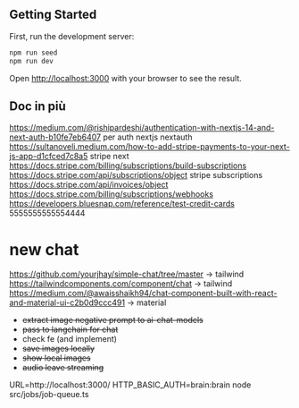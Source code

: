 ## Getting Started

First, run the development server:

```bash
npm run seed
npm run dev
```

Open [http://localhost:3000](http://localhost:3000) with your browser to see the result.


## Doc in più

https://medium.com/@rishipardeshi/authentication-with-nextjs-14-and-next-auth-b10fe7eb6407 per auth nextjs nextauth
https://sultanoveli.medium.com/how-to-add-stripe-payments-to-your-next-js-app-d1cfced7c8a5 stripe next
https://docs.stripe.com/billing/subscriptions/build-subscriptions
https://docs.stripe.com/api/subscriptions/object stripe subscriptions
https://docs.stripe.com/api/invoices/object
https://docs.stripe.com/billing/subscriptions/webhooks
https://developers.bluesnap.com/reference/test-credit-cards 5555555555554444


# new chat

https://github.com/yourjhay/simple-chat/tree/master -> tailwind
https://tailwindcomponents.com/component/chat -> tailwind
https://medium.com/@awaisshaikh94/chat-component-built-with-react-and-material-ui-c2b0d9ccc491 -> material


- <s>extract image negative prompt to ai-chat-models</s>
- <s>pass to langchain for chat</s>
- check fe (and implement)
- <s>save images locally</s>
- <s>show local images</s>
- <s>audio leave streaming</s>

URL=http://localhost:3000/ HTTP_BASIC_AUTH=brain:brain node src/jobs/job-queue.ts
